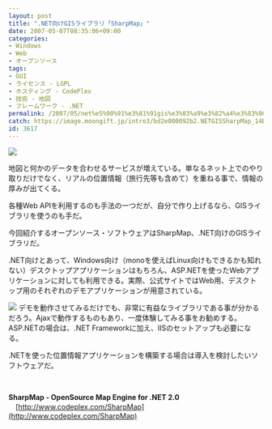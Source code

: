 ```yaml
---
layout: post
title: ".NET向けGISライブラリ「SharpMap」"
date: 2007-05-07T08:35:06+09:00
categories:
- Windows
- Web
- オープンソース
tags: 
- GUI
- ライセンス - LGPL
- ホスティング - CodePlex
- 技術 - 地図
- フレームワーク - .NET
permalink: /2007/05/net%e5%90%91%e3%81%91gis%e3%83%a9%e3%82%a4%e3%83%96%e3%83%a9%e3%83%aa%e3%80%8csharpmap%e3%80%8d/
catch: https://image.moongift.jp/intro3/bd2e000092b2.NETGISSharpMap_14B5F/sharpmap11_thumb.png
id: 3617
---
```

[![](https://image.moongift.jp/intro3/bd2e000092b2.NETGISSharpMap_14B5F/sharpmap13_thumb.png)](https://image.moongift.jp/intro3/bd2e000092b2.NETGISSharpMap_14B5F/sharpmap132.png)

地図と何かのデータを合わせるサービスが増えている。単なるネット上でのやり取りだけでなく、リアルの位置情報（旅行先等も含めて）を重ねる事で、情報の厚みが出てくる。

 

各種Web APIを利用するのも手法の一つだが、自分で作り上げるなら、GISライブラリを使うのも手だ。

 

今回紹介するオープンソース・ソフトウェアはSharpMap、.NET向けのGISライブラリだ。

 <!--more--> 

.NET向けとあって、Windows向け（monoを使えばLinux向けもできるかも知れない）デスクトップアプリケーションはもちろん、ASP.NETを使ったWebアプリケーションに対しても利用できる。実際、公式サイトではWeb用、デスクトップ用のそれぞれのデモアプリケーションが用意されている。

 

[![](https://image.moongift.jp/intro3/bd2e000092b2.NETGISSharpMap_14B5F/sharpmap11_thumb.png)](https://image.moongift.jp/intro3/bd2e000092b2.NETGISSharpMap_14B5F/sharpmap112.png) デモを動作させてみるだけでも、非常に有益なライブラリである事が分かるだろう。Ajaxで動作するものもあり、一度体験してみる事をお勧めする。ASP.NETの場合は、.NET Frameworkに加え、IISのセットアップも必要になる。

 

.NETを使った位置情報アプリケーションを構築する場合は導入を検討したいソフトウェアだ。

 

&nbsp;

 

**SharpMap - OpenSource Map Engine for .NET 2.0**  
　[http://www.codeplex.com/SharpMap](http://www.codeplex.com/SharpMap)

